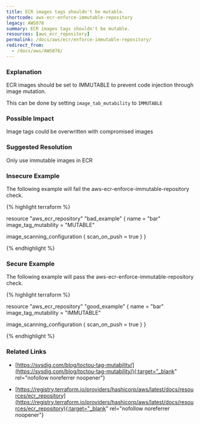 ```yaml
---
title: ECR images tags shouldn't be mutable.
shortcode: aws-ecr-enforce-immutable-repository
legacy: AWS078
summary: ECR images tags shouldn't be mutable. 
resources: [aws_ecr_repository] 
permalink: /docs/aws/ecr/enforce-immutable-repository/
redirect_from: 
  - /docs/aws/AWS078/
---
```


### Explanation


ECR images should be set to IMMUTABLE to prevent code injection through image mutation.

This can be done by setting <code>image_tab_mutability</code> to <code>IMMUTABLE</code>


### Possible Impact
Image tags could be overwritten with compromised images

### Suggested Resolution
Only use immutable images in ECR


### Insecure Example

The following example will fail the aws-ecr-enforce-immutable-repository check.

{% highlight terraform %}

resource "aws_ecr_repository" "bad_example" {
  name                 = "bar"
  image_tag_mutability = "MUTABLE"

  image_scanning_configuration {
    scan_on_push = true
  }
}

{% endhighlight %}



### Secure Example

The following example will pass the aws-ecr-enforce-immutable-repository check.

{% highlight terraform %}

resource "aws_ecr_repository" "good_example" {
  name                 = "bar"
  image_tag_mutability = "IMMUTABLE"

  image_scanning_configuration {
    scan_on_push = true
  }
}

{% endhighlight %}



### Related Links


- [https://sysdig.com/blog/toctou-tag-mutability/](https://sysdig.com/blog/toctou-tag-mutability/){:target="_blank" rel="nofollow noreferrer noopener"}

- [https://registry.terraform.io/providers/hashicorp/aws/latest/docs/resources/ecr_repository](https://registry.terraform.io/providers/hashicorp/aws/latest/docs/resources/ecr_repository){:target="_blank" rel="nofollow noreferrer noopener"}


